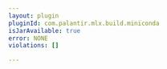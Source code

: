 ```yaml
---
layout: plugin
pluginId: com.palantir.mlx.build.miniconda
isJarAvailable: true
error: NONE
violations: []

---
```

